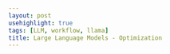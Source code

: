 ```yaml
---
layout: post
usehighlight: true
tags: [LLM, workflow, llama]
title: Large Language Models - Optimization
---
```


